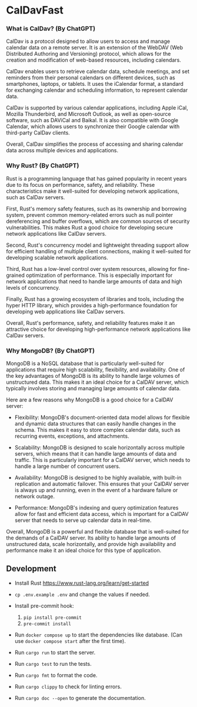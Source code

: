 # CalDavFast

### What is CalDav? (By ChatGPT)

CalDav is a protocol designed to allow users to access and manage calendar data on a remote server. It is an extension of the WebDAV (Web Distributed Authoring and Versioning) protocol, which allows for the creation and modification of web-based resources, including calendars.

CalDav enables users to retrieve calendar data, schedule meetings, and set reminders from their personal calendars on different devices, such as smartphones, laptops, or tablets. It uses the iCalendar format, a standard for exchanging calendar and scheduling information, to represent calendar data.

CalDav is supported by various calendar applications, including Apple iCal, Mozilla Thunderbird, and Microsoft Outlook, as well as open-source software, such as DAViCal and Baikal. It is also compatible with Google Calendar, which allows users to synchronize their Google calendar with third-party CalDav clients.

Overall, CalDav simplifies the process of accessing and sharing calendar data across multiple devices and applications.

### Why Rust? (By ChatGPT)

Rust is a programming language that has gained popularity in recent years due to its focus on performance, safety, and reliability. These characteristics make it well-suited for developing network applications, such as CalDav servers.

First, Rust's memory safety features, such as its ownership and borrowing system, prevent common memory-related errors such as null pointer dereferencing and buffer overflows, which are common sources of security vulnerabilities. This makes Rust a good choice for developing secure network applications like CalDav servers.

Second, Rust's concurrency model and lightweight threading support allow for efficient handling of multiple client connections, making it well-suited for developing scalable network applications.

Third, Rust has a low-level control over system resources, allowing for fine-grained optimization of performance. This is especially important for network applications that need to handle large amounts of data and high levels of concurrency.

Finally, Rust has a growing ecosystem of libraries and tools, including the hyper HTTP library, which provides a high-performance foundation for developing web applications like CalDav servers.

Overall, Rust's performance, safety, and reliability features make it an attractive choice for developing high-performance network applications like CalDav servers.


### Why MongoDB? (By ChatGPT)

MongoDB is a NoSQL database that is particularly well-suited for applications that require high scalability, flexibility, and availability. One of the key advantages of MongoDB is its ability to handle large volumes of unstructured data. This makes it an ideal choice for a CalDAV server, which typically involves storing and managing large amounts of calendar data.

Here are a few reasons why MongoDB is a good choice for a CalDAV server:

- Flexibility: MongoDB's document-oriented data model allows for flexible and dynamic data structures that can easily handle changes in the schema. This makes it easy to store complex calendar data, such as recurring events, exceptions, and attachments.

- Scalability: MongoDB is designed to scale horizontally across multiple servers, which means that it can handle large amounts of data and traffic. This is particularly important for a CalDAV server, which needs to handle a large number of concurrent users.

- Availability: MongoDB is designed to be highly available, with built-in replication and automatic failover. This ensures that your CalDAV server is always up and running, even in the event of a hardware failure or network outage.

- Performance: MongoDB's indexing and query optimization features allow for fast and efficient data access, which is important for a CalDAV server that needs to serve up calendar data in real-time.

Overall, MongoDB is a powerful and flexible database that is well-suited for the demands of a CalDAV server. Its ability to handle large amounts of unstructured data, scale horizontally, and provide high availability and performance make it an ideal choice for this type of application.

## Development

- Install Rust https://www.rust-lang.org/learn/get-started
- `cp .env.example .env` and change the values if needed.
- Install pre-commit hook:
  1. `pip install pre-commit`
  2. `pre-commit install`
- Run `docker compose up` to start the dependencies like database. 
(Can use `docker compose start` after the first time).
- Run `cargo run` to start the server.


- Run `cargo test` to run the tests.
- Run `cargo fmt` to format the code.
- Run `cargo clippy` to check for linting errors.
- Run `cargo doc --open` to generate the documentation.
